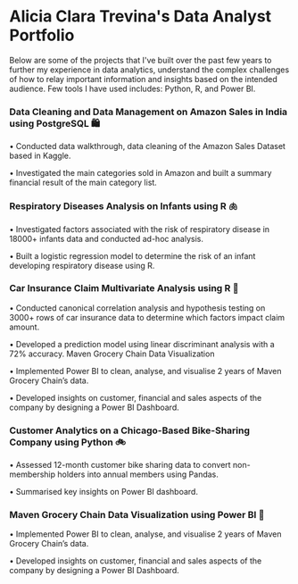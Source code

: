 # Alicia Clara Trevina's Data Analyst Portfolio 

Below are some of the projects that I've built over the past few years to further my experience in data analytics, understand the complex challenges of how to relay important
information and insights based on the intended audience. Few tools I have used includes: Python, R, and Power BI. 

### Data Cleaning and Data Management on Amazon Sales in India using PostgreSQL 🛍️
• Conducted data walkthrough, data cleaning of the Amazon Sales Dataset based in Kaggle. 

• Investigated the main categories sold in Amazon and built a summary financial result of the main category list. 

### Respiratory Diseases Analysis on Infants using R 🫁
• Investigated factors associated with the risk of respiratory disease in 18000+ infants data and conducted ad-hoc analysis.

• Built a logistic regression model to determine the risk of an infant developing respiratory disease using R.

### Car Insurance Claim Multivariate Analysis using R 🚗
• Conducted canonical correlation analysis and hypothesis testing on 3000+ rows of car insurance data to determine which factors impact claim amount.

• Developed a prediction model using linear discriminant analysis with a 72% accuracy.
Maven Grocery Chain Data Visualization

• Implemented Power BI to clean, analyse, and visualise 2 years of Maven Grocery Chain’s data.

• Developed insights on customer, financial and sales aspects of the company by designing a Power BI Dashboard.

### Customer Analytics on a Chicago-Based Bike-Sharing Company using Python 🚲
• Assessed 12-month customer bike sharing data to convert non-membership holders into annual members using Pandas.

• Summarised key insights on Power BI dashboard.

### Maven Grocery Chain Data Visualization using Power BI 🍎

• Implemented Power BI to clean, analyse, and visualise 2 years of Maven Grocery Chain’s data.

• Developed insights on customer, financial and sales aspects of the company by designing a Power BI Dashboard.
